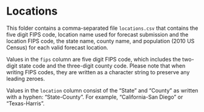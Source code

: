 Locations
============================

This folder contains a comma-separated file `locations.csv` that contains the five digit FIPS code, 
location name used for forecast submission and the location FIPS code, the state name, county name, and population (2010 US Census) for each valid forecast location.

Values in the `fips` column are five digit FIPS code, which includes the two-digit state code and the three-digit 
county code. Please note that when writing FIPS codes, they are written as a character string to preserve any 
leading zeroes.

Values in the `location` column consist of the “State” and “County” as written with a hyphen: “State-County”. For example, 
“California-San Diego” or “Texas-Harris”.
